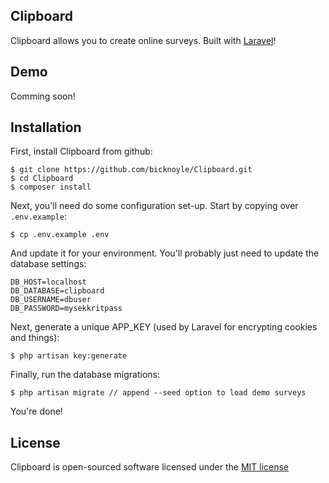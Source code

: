 ## Clipboard

Clipboard allows you to create online surveys. Built with [Laravel](http://laravel.com/)!

## Demo

Comming soon!

## Installation

First, install Clipboard from github:

    $ git clone https://github.com/bicknoyle/Clipboard.git
    $ cd Clipboard
    $ composer install

Next, you'll need do some configuration set-up. Start by copying over `.env.example`:

	$ cp .env.example .env

And update it for your environment. You'll probably just need to update the database settings:

	DB_HOST=localhost
	DB_DATABASE=clipboard
	DB_USERNAME=dbuser
	DB_PASSWORD=mysekkritpass

Next, generate a unique APP_KEY (used by Laravel for encrypting cookies and things):

	$ php artisan key:generate

Finally, run the database migrations:

    $ php artisan migrate // append --seed option to load demo surveys

You're done!

## License

Clipboard is open-sourced software licensed under the [MIT license](http://opensource.org/licenses/MIT)
